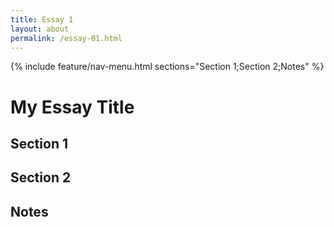 ```yaml
---
title: Essay 1
layout: about
permalink: /essay-01.html
---
```


{% include feature/nav-menu.html sections="Section 1;Section 2;Notes" %}

# My Essay Title

## Section 1

## Section 2

## Notes
